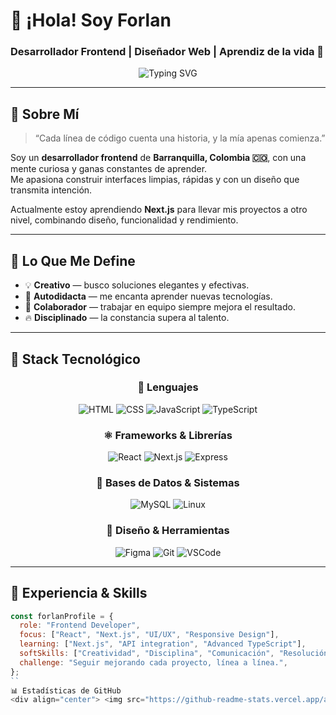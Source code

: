 # 👋 ¡Hola! Soy Forlan  

### Desarrollador Frontend | Diseñador Web | Aprendiz de la vida 🌱  

<div align="center">
  <img src="https://readme-typing-svg.herokuapp.com?font=Fira+Code&size=22&duration=3000&pause=1000&color=00D9FF&center=true&vCenter=true&width=600&lines=Desarrollador+Frontend;Apasionado+por+el+diseño+web;Creativo+y+disciplinado;Siempre+aprendiendo+🔥" alt="Typing SVG" />
</div>

---

## 🧠 Sobre Mí  

> “Cada línea de código cuenta una historia, y la mía apenas comienza.”  

Soy un **desarrollador frontend** de **Barranquilla, Colombia 🇨🇴**, con una mente curiosa y ganas constantes de aprender.  
Me apasiona construir interfaces limpias, rápidas y con un diseño que transmita intención.  

Actualmente estoy aprendiendo **Next.js** para llevar mis proyectos a otro nivel, combinando diseño, funcionalidad y rendimiento.  

---

## 🎯 Lo Que Me Define  

- 💡 **Creativo** — busco soluciones elegantes y efectivas.  
- 🧩 **Autodidacta** — me encanta aprender nuevas tecnologías.  
- 🤝 **Colaborador** — trabajar en equipo siempre mejora el resultado.  
- 🔥 **Disciplinado** — la constancia supera al talento.  

---

## 🧰 Stack Tecnológico  

<div align="center">

### 🚀 Lenguajes  
![HTML](https://img.shields.io/badge/HTML5-E34F26?style=for-the-badge&logo=html5&logoColor=white)
![CSS](https://img.shields.io/badge/CSS3-1572B6?style=for-the-badge&logo=css3&logoColor=white)
![JavaScript](https://img.shields.io/badge/JavaScript-F7DF1E?style=for-the-badge&logo=javascript&logoColor=black)
![TypeScript](https://img.shields.io/badge/TypeScript-3178C6?style=for-the-badge&logo=typescript&logoColor=white)

### ⚛️ Frameworks & Librerías  
![React](https://img.shields.io/badge/React-20232A?style=for-the-badge&logo=react&logoColor=61DAFB)
![Next.js](https://img.shields.io/badge/Next.js-000000?style=for-the-badge&logo=nextdotjs&logoColor=white)
![Express](https://img.shields.io/badge/Express-404D59?style=for-the-badge)

### 💾 Bases de Datos & Sistemas  
![MySQL](https://img.shields.io/badge/MySQL-00758F?style=for-the-badge&logo=mysql&logoColor=white)
![Linux](https://img.shields.io/badge/Linux-FCC624?style=for-the-badge&logo=linux&logoColor=black)

### 🎨 Diseño & Herramientas  
![Figma](https://img.shields.io/badge/Figma-F24E1E?style=for-the-badge&logo=figma&logoColor=white)
![Git](https://img.shields.io/badge/Git-F05032?style=for-the-badge&logo=git&logoColor=white)
![VSCode](https://img.shields.io/badge/VSCode-0078D4?style=for-the-badge&logo=visualstudiocode&logoColor=white)

</div>

---

## 💼 Experiencia & Skills  

```javascript
const forlanProfile = {
  role: "Frontend Developer",
  focus: ["React", "Next.js", "UI/UX", "Responsive Design"],
  learning: ["Next.js", "API integration", "Advanced TypeScript"],
  softSkills: ["Creatividad", "Disciplina", "Comunicación", "Resolución de problemas"],
  challenge: "Seguir mejorando cada proyecto, línea a línea.",
};
``
📊 Estadísticas de GitHub
<div align="center"> <img src="https://github-readme-stats.vercel.app/api?username=tu_usuario&show_icons=true&theme=tokyonight&hide_border=true&count_private=true" alt="GitHub Stats" /> <img src="https://github-readme-stats.vercel.app/api/top-langs/?username=tu_usuario&layout=compact&theme=tokyonight&hide_border=true" alt="Top Languages" /> </div>
